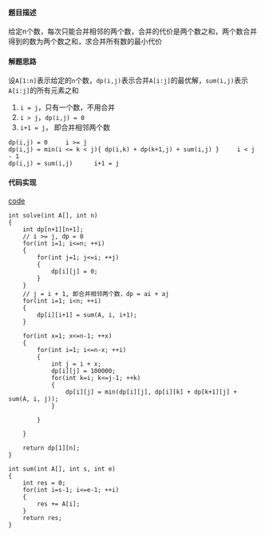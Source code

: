 #### 题目描述
给定n个数，每次只能合并相邻的两个数，合并的代价是两个数之和，两个数合并得到的数为两个数之和，求合并所有数的最小代价

#### 解题思路
设`A[1:n]`表示给定的`n`个数，`dp(i,j)`表示合并`A[i:j]`的最优解，`sum(i,j)`表示`A[i:j]`的所有元素之和  
1. `i = j`，只有一个数，不用合并
2. `i > j`，`dp(i,j) = 0`
3. `i+1 = j`，	即合并相邻两个数
```
dp(i,j) = 0		i >= j
dp(i,j) = min(i <= k < j){ dp(i,k) + dp(k+1,j) + sum(i,j) }		i < j - 1
dp(i,j) = sum(i,j)		i+1 = j
```

#### 代码实现

[code](/DynamicPrograming/merge_array.cpp)

```
int solve(int A[], int n)
{
	int dp[n+1][n+1];
	// i >= j, dp = 0
	for(int i=1; i<=n; ++i)
	{
		for(int j=1; j<=i; ++j)
		{
			dp[i][j] = 0;
		}
	}
	// j = i + 1, 即合并相邻两个数，dp = ai + aj
	for(int i=1; i<n; ++i)
	{
		dp[i][i+1] = sum(A, i, i+1);
	}

	for(int x=1; x<=n-1; ++x)
	{
		for(int i=1; i<=n-x; ++i)
		{
			int j = i + x;
			dp[i][j] = 100000;
			for(int k=i; k<=j-1; ++k)
			{
				dp[i][j] = min(dp[i][j], dp[i][k] + dp[k+1][j] + sum(A, i, j));
			}

		}

	}

	return dp[1][n];
}
```
```
int sum(int A[], int s, int e)
{
	int res = 0;
	for(int i=s-1; i<=e-1; ++i)
	{
		res += A[i];
	}
	return res;
}
```